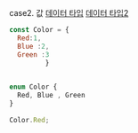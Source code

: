 case2. 값
<a href="https://developer.mozilla.org/ko/docs/Web/JavaScript/Data_structures">데이터 타입</a>
<a href="https://typescript-kr.github.io"/>데이터 타입2</a>

```js
const Color = {
  Red:1,
  Blue :2,
  Green :3
         }       
         
```   
         

```ts
enum Color {
  Red, Blue , Green
}
         
Color.Red;                
         
```   
